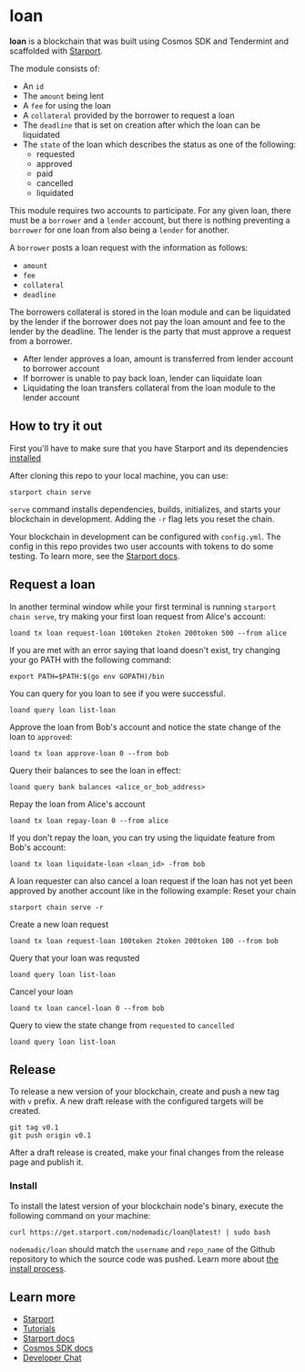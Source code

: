 # loan
**loan** is a blockchain that was built using Cosmos SDK and Tendermint and scaffolded with [Starport](https://starport.com).

The module consists of:
- An `id`
- The `amount` being lent
- A `fee` for using the loan
- A `collateral` provided by the borrower to request a loan
- The `deadline` that is set on creation after which the loan can be liquidated
- The `state` of the loan which describes the status as one of the following:
  -  requested
  -  approved
  -  paid
  -  cancelled
  -  liquidated

This module requires two accounts to participate. For any given loan, there must be a `borrower` and a `lender` account, but there is nothing preventing a `borrower` for one loan from also being a `lender` for another.

A `borrower` posts a loan request with the information as follows:
- `amount`
- `fee`
- `collateral`
- `deadline`

The borrowers collateral is stored in the loan module and can be liquidated by the lender if the borrower does not pay the loan amount and fee to the lender by the deadline. The lender is the party that must approve a request from a borrower.
- After lender approves a loan, amount is transferred from lender account to borrower account
- If borrower is unable to pay back loan, lender can liquidate loan
- Liquidating the loan transfers collateral from the loan module to the lender account


## How to try it out

First you'll have to make sure that you have Starport and its dependencies [installed](https://docs.starport.network/guide/install.html)

After cloning this repo to your local machine, you can use:

```
starport chain serve
```

`serve` command installs dependencies, builds, initializes, and starts your blockchain in development. Adding the `-r` flag lets you reset the chain.

Your blockchain in development can be configured with `config.yml`. The config in this repo provides two user accounts with tokens to do some testing. To learn more, see the [Starport docs](https://docs.starport.com).

## Request a loan

In another terminal window while your first terminal is running `starport chain serve`, try making your first loan request from Alice's account:

```
loand tx loan request-loan 100token 2token 200token 500 --from alice 
```

If you are met with an error saying that loand doesn't exist, try changing your go PATH with the following command:

```
export PATH=$PATH:$(go env GOPATH)/bin
```

You can query for you loan to see if you were successful. 

```
loand query loan list-loan
```

Approve the loan from Bob's account and notice the state change of the loan to `approved`:
```
loand tx loan approve-loan 0 --from bob
```

Query their balances to see the loan in effect:
```
loand query bank balances <alice_or_bob_address>
```

Repay the loan from Alice's account
```
loand tx loan repay-loan 0 --from alice
```

If you don't repay the loan, you can try using the liquidate feature from Bob's account:
```
loand tx loan liquidate-loan <loan_id> -from bob
```

A loan requester can also cancel a loan request if the loan has not yet been approved by another account like in the following example:
Reset your chain
```
starport chain serve -r
```
Create a new loan request
```
loand tx loan request-loan 100token 2token 200token 100 --from bob
```
Query that your loan was requsted
```
loand query loan list-loan
```
Cancel your loan
```
loand tx loan cancel-loan 0 --from bob
```
Query to view the state change from `requested` to  `cancelled`
```
loand query loan list-loan
```

## Release
To release a new version of your blockchain, create and push a new tag with `v` prefix. A new draft release with the configured targets will be created.

```
git tag v0.1
git push origin v0.1
```

After a draft release is created, make your final changes from the release page and publish it.

### Install
To install the latest version of your blockchain node's binary, execute the following command on your machine:

```
curl https://get.starport.com/nodemadic/loan@latest! | sudo bash
```
`nodemadic/loan` should match the `username` and `repo_name` of the Github repository to which the source code was pushed. Learn more about [the install process](https://github.com/allinbits/starport-installer).

## Learn more

- [Starport](https://starport.com)
- [Tutorials](https://docs.starport.com/guide)
- [Starport docs](https://docs.starport.com)
- [Cosmos SDK docs](https://docs.cosmos.network)
- [Developer Chat](https://discord.gg/H6wGTY8sxw)
